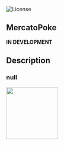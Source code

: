 
<p align=" " id="license">  
   <img alt="License" src="https://img.shields.io/badge/license-MIT-brightgreen">
   <a href="https://github.com/tgmarinho/README-ecoleta/stargazers">
  </a> 
</p>

## MercatoPoke

**IN DEVELOPMENT**


## Description

<h3>null</h3>  <img src="https://media1.giphy.com/media/smzfl3E7a4iHK/giphy.gif?cid=ecf05e47vkc3q1qxhlrad6i8wti4er602lai8rp8u5t59gm3&rid=giphy.gif&ct=g" width="140" height="140" />


